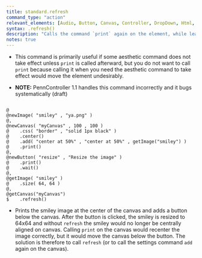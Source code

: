 ```yaml
---
title: standard.refresh
command_type: "action"
relevant_elements: [Audio, Button, Canvas, Controller, DropDown, Html, Image, MediaRecorder, Scale, Text, TextInput, Tooltip, Video, VoiceRecorder, Youtube]
syntax: .refresh()
description: "Calls the command `print` again on the element, while leaving it where it was printed last."
notes: true
---
```


+ This command is primarily useful if some aesthetic command does not take effect unless `print` is called afterward, but you do not want to call `print` because calling it when you need the aesthetic command to take effect would move the element undesirably.

+ **NOTE:** PennController 1.1 handles this command incorrectly and it bugs systematically (draft)

<!--more-->

<pre><code class="language-diff-javascript diff-highlight try-true">
@
@newImage( "smiley" , "ya.png" )
@,
@newCanvas( "myCanvas" , 100 , 100 )
@    .css( "border" , "solid 1px black" )
@    .center()
@    .add( "center at 50%" , "center at 50%" , getImage("smiley") )
@    .print()
@,
@newButton( "resize" , "Resize the image" )
@    .print()
@    .wait()
@,
@getImage( "smiley" )
@    .size( 64, 64 )
@,
@getCanvas("myCanvas")
$    .refresh()
</code></pre>

+ Prints the smiley image at the center of the canvas and adds a button below the canvas. After the button is clicked, the smiley is resized to 64x64 and without `refresh` the smiley would no longer be centrally aligned on canvas. Calling `print` on the canvas would recenter the image correctly, but it would move the canvas below the button. The solution is therefore to call `refresh` (or to call the settings command `add` again on the canvas).		
